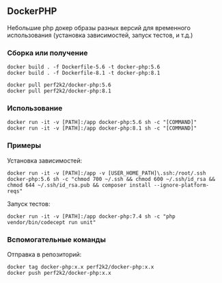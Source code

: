 ## DockerPHP

Небольшие php докер образы разных версий для временного использования (установка зависимостей, запуск тестов, и т.д.)

### Сборка или получение

```shell
docker build . -f Dockerfile-5.6 -t docker-php:5.6
docker build . -f Dockerfile-8.1 -t docker-php:8.1
```
```shell
docker pull perf2k2/docker-php:5.6
docker pull perf2k2/docker-php:8.1
```

### Использование

```shell
docker run -it -v [PATH]:/app docker-php:5.6 sh -c "[COMMAND]"
docker run -it -v [PATH]:/app docker-php:8.1 sh -c "[COMMAND]"
```

### Примеры 

Установка зависимостей:
```shell
docker run -it -v [PATH]:/app -v [USER_HOME_PATH]\.ssh:/root/.ssh docker-php:5.6 sh -c "chmod 700 ~/.ssh && chmod 600 ~/.ssh/id_rsa && chmod 644 ~/.ssh/id_rsa.pub && composer install --ignore-platform-reqs"
```
Запуск тестов:
```shell
docker run -it -v [PATH]:/app docker-php:7.4 sh -c "php vendor/bin/codecept run unit"
```

### Вспомогательные команды
Отправка в репозиторий:
```shell
docker tag docker-php:x.x perf2k2/docker-php:x.x    
docker push perf2k2/docker-php:x.x
```
